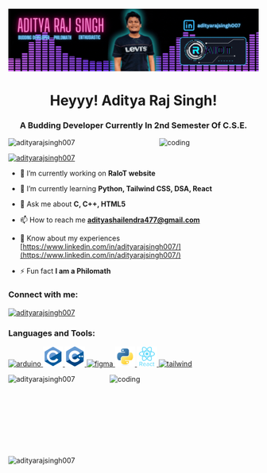 ![logo](https://github.com/AdityaRajSingh007/AdityaRajSingh007/blob/main/Aditya%20Raj%20Singh%20Banner.gif)
<h1 align="center">Heyyy! Aditya Raj Singh!</h1>
<h3 align="center">A Budding Developer Currently In 2nd Semester Of C.S.E.</h3>
<img align="right" alt="coding" width="200" src="https://media3.giphy.com/media/qgQUggAC3Pfv687qPC/giphy.gif">

<p align="left"> <img src="https://komarev.com/ghpvc/?username=adityarajsingh007&label=Profile%20views&color=0e75b6&style=flat" alt="adityarajsingh007" /> </p>

<p align="left"> <a href="https://github.com/ryo-ma/github-profile-trophy"><img src="https://github-profile-trophy.vercel.app/?username=adityarajsingh007" alt="adityarajsingh007" /></a> </p>

- 🔭 I’m currently working on **RaIoT website**

- 🌱 I’m currently learning **Python, Tailwind CSS, DSA, React**

- 💬 Ask me about **C, C++, HTML5**

- 📫 How to reach me **adityashailendra477@gmail.com**

- 📄 Know about my experiences [https://www.linkedin.com/in/adityarajsingh007/](https://www.linkedin.com/in/adityarajsingh007/)

- ⚡ Fun fact **I am a Philomath**

<h3 align="left">Connect with me:</h3>
<p align="left">
<a href="https://linkedin.com/in/adityarajsingh007" target="blank"><img align="center" src="https://raw.githubusercontent.com/rahuldkjain/github-profile-readme-generator/master/src/images/icons/Social/linked-in-alt.svg" alt="adityarajsingh007" height="30" width="40" /></a>
</p>

<h3 align="left">Languages and Tools:</h3>
<p align="left"> <a href="https://www.arduino.cc/" target="_blank" rel="noreferrer"> <img src="https://cdn.worldvectorlogo.com/logos/arduino-1.svg" alt="arduino" width="40" height="40"/> </a> <a href="https://www.cprogramming.com/" target="_blank" rel="noreferrer"> <img src="https://raw.githubusercontent.com/devicons/devicon/master/icons/c/c-original.svg" alt="c" width="40" height="40"/> </a> <a href="https://www.w3schools.com/cpp/" target="_blank" rel="noreferrer"> <img src="https://raw.githubusercontent.com/devicons/devicon/master/icons/cplusplus/cplusplus-original.svg" alt="cplusplus" width="40" height="40"/> </a> <a href="https://www.figma.com/" target="_blank" rel="noreferrer"> <img src="https://www.vectorlogo.zone/logos/figma/figma-icon.svg" alt="figma" width="40" height="40"/> </a> <a href="https://www.python.org" target="_blank" rel="noreferrer"> <img src="https://raw.githubusercontent.com/devicons/devicon/master/icons/python/python-original.svg" alt="python" width="40" height="40"/> </a> <a href="https://reactjs.org/" target="_blank" rel="noreferrer"> <img src="https://raw.githubusercontent.com/devicons/devicon/master/icons/react/react-original-wordmark.svg" alt="react" width="40" height="40"/> </a> <a href="https://tailwindcss.com/" target="_blank" rel="noreferrer"> <img src="https://www.vectorlogo.zone/logos/tailwindcss/tailwindcss-icon.svg" alt="tailwind" width="40" height="40"/> </a> </p>


<img align="right" alt="coding" width="300" src="https://media0.giphy.com/media/Ibs7FxlQYG2DZed2wX/200w.gif?cid=82a1493bypko3sd9dotwqeftastzek2zvrn2p8kvp3lyfrbw&rid=200w.gif&ct=g">
<p>&nbsp;<img align="left" src="https://github-readme-stats.vercel.app/api?username=adityarajsingh007&show_icons=true&locale=en" alt="adityarajsingh007" /></p>
</br></br></br></br></br></br></br>
<p><img align="left" src="https://github-readme-streak-stats.herokuapp.com/?user=adityarajsingh007&" alt="adityarajsingh007" /></p>
